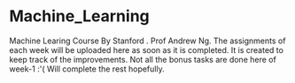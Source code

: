 # Machine_Learning

Machine Learing Course By Stanford . Prof Andrew Ng. 
The assignments of each week will be uploaded here as soon as it is completed.
It is created to keep track of the improvements.
Not all the bonus tasks are done here of week-1 :'( 
Will complete the rest hopefully.
